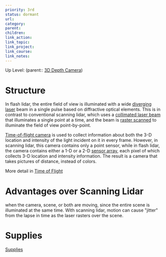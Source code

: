 ```yaml
---
priority: 3rd
status: dormant
url: 
category: 
parent: 
children: 
link_action: 
link_topic: 
link_project: 
link_course: 
link_notes: 
---
```

Up Level: (parent:: [3D Depth Camera](3D%20Depth%20Camera.md))

# Structure

In flash lidar, the entire field of view is illuminated with a wide [diverging](https://en.wikipedia.org/wiki/Beam_divergence) [laser](Flash%20ToF%20Lidar/Laser.md) beam in a single pulse based on diffractive optical elements. This is in contrast to conventional scanning lidar, which uses a [collimated laser beam](https://en.wikipedia.org/wiki/Collimated_beam) that illuminates a single point at a time, and the beam is [raster scanned](https://en.wikipedia.org/wiki/Raster_scan) to illuminate the field of view point-by-point.

[Time-of-flight camera](https://en.wikipedia.org/wiki/Time-of-flight_camera) is used to collect information about both the 3-D location and intensity of the light incident on it in every frame. However, in scanning lidar, this camera contains only a point sensor, while in flash lidar, the camera contains either a 1-D or a 2-D [sensor array](https://en.wikipedia.org/wiki/Sensor_array), each pixel of which collects 3-D location and intensity information. The result is a camera that takes pictures of distance, instead of colors.  

More detail in [Time of Flight](Time%20of%20Flight.md)

# Advantages over Scanning Lidar

when the camera, scene, or both are moving, since the entire scene is illuminated at the same time. With scanning lidar, motion can cause "jitter" from the lapse in time as the laser rasters over the scene.

# Supplies

[Supplies](Flash%20ToF%20Lidar/Supplies.csv)
